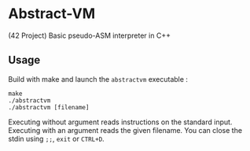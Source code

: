 # Abstract-VM
(42 Project) Basic pseudo-ASM interpreter in C++

## Usage
Build with make and launch the `abstractvm` executable :
```
make
./abstractvm
./abstractvm [filename]
```

Executing without argument reads instructions on the standard input.
Executing with an argument reads the given filename.
You can close the stdin using `;;`, `exit` or `CTRL+D`.